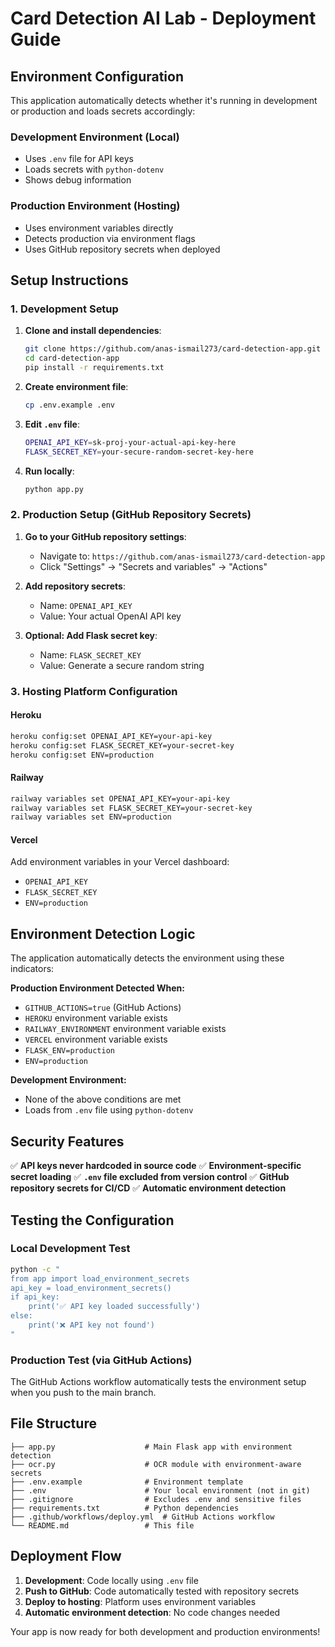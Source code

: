 # Card Detection AI Lab - Deployment Guide

## Environment Configuration

This application automatically detects whether it's running in development or production and loads secrets accordingly:

### Development Environment (Local)
- Uses `.env` file for API keys
- Loads secrets with `python-dotenv`
- Shows debug information

### Production Environment (Hosting)
- Uses environment variables directly
- Detects production via environment flags
- Uses GitHub repository secrets when deployed

## Setup Instructions

### 1. Development Setup

1. **Clone and install dependencies**:
   ```bash
   git clone https://github.com/anas-ismail273/card-detection-app.git
   cd card-detection-app
   pip install -r requirements.txt
   ```

2. **Create environment file**:
   ```bash
   cp .env.example .env
   ```

3. **Edit `.env` file**:
   ```bash
   OPENAI_API_KEY=sk-proj-your-actual-api-key-here
   FLASK_SECRET_KEY=your-secure-random-secret-key-here
   ```

4. **Run locally**:
   ```bash
   python app.py
   ```

### 2. Production Setup (GitHub Repository Secrets)

1. **Go to your GitHub repository settings**:
   - Navigate to: `https://github.com/anas-ismail273/card-detection-app`
   - Click "Settings" → "Secrets and variables" → "Actions"

2. **Add repository secrets**:
   - Name: `OPENAI_API_KEY`
   - Value: Your actual OpenAI API key

3. **Optional: Add Flask secret key**:
   - Name: `FLASK_SECRET_KEY`
   - Value: Generate a secure random string

### 3. Hosting Platform Configuration

#### Heroku
```bash
heroku config:set OPENAI_API_KEY=your-api-key
heroku config:set FLASK_SECRET_KEY=your-secret-key
heroku config:set ENV=production
```

#### Railway
```bash
railway variables set OPENAI_API_KEY=your-api-key
railway variables set FLASK_SECRET_KEY=your-secret-key
railway variables set ENV=production
```

#### Vercel
Add environment variables in your Vercel dashboard:
- `OPENAI_API_KEY`
- `FLASK_SECRET_KEY`
- `ENV=production`

## Environment Detection Logic

The application automatically detects the environment using these indicators:

**Production Environment Detected When:**
- `GITHUB_ACTIONS=true` (GitHub Actions)
- `HEROKU` environment variable exists
- `RAILWAY_ENVIRONMENT` environment variable exists
- `VERCEL` environment variable exists
- `FLASK_ENV=production`
- `ENV=production`

**Development Environment:**
- None of the above conditions are met
- Loads from `.env` file using `python-dotenv`

## Security Features

✅ **API keys never hardcoded in source code**
✅ **Environment-specific secret loading**
✅ **`.env` file excluded from version control**
✅ **GitHub repository secrets for CI/CD**
✅ **Automatic environment detection**

## Testing the Configuration

### Local Development Test
```bash
python -c "
from app import load_environment_secrets
api_key = load_environment_secrets()
if api_key:
    print('✅ API key loaded successfully')
else:
    print('❌ API key not found')
"
```

### Production Test (via GitHub Actions)
The GitHub Actions workflow automatically tests the environment setup when you push to the main branch.

## File Structure

```
├── app.py                    # Main Flask app with environment detection
├── ocr.py                    # OCR module with environment-aware secrets
├── .env.example              # Environment template
├── .env                      # Your local environment (not in git)
├── .gitignore                # Excludes .env and sensitive files
├── requirements.txt          # Python dependencies
├── .github/workflows/deploy.yml  # GitHub Actions workflow
└── README.md                 # This file
```

## Deployment Flow

1. **Development**: Code locally using `.env` file
2. **Push to GitHub**: Code automatically tested with repository secrets
3. **Deploy to hosting**: Platform uses environment variables
4. **Automatic environment detection**: No code changes needed

Your app is now ready for both development and production environments!